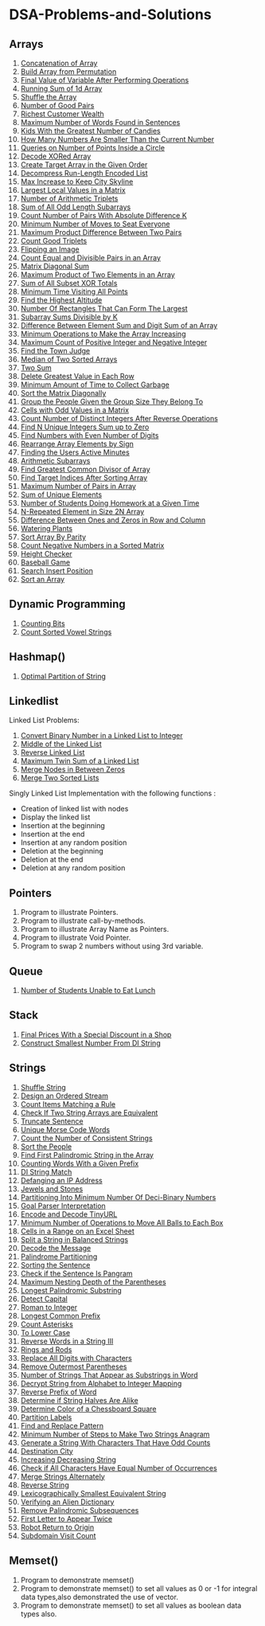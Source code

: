 # DSA-Problems-and-Solutions

## Arrays

1. [Concatenation of Array](https://leetcode.com/problems/concatenation-of-array/)
2. [Build Array from Permutation](https://leetcode.com/problems/build-array-from-permutation/)
3. [Final Value of Variable After Performing Operations](https://leetcode.com/problems/final-value-of-variable-after-performing-operations/)
4. [Running Sum of 1d Array](https://leetcode.com/problems/running-sum-of-1d-array/)
5. [Shuffle the Array](https://leetcode.com/problems/shuffle-the-array/)
6. [Number of Good Pairs](https://leetcode.com/problems/number-of-good-pairs/)
7. [Richest Customer Wealth](https://leetcode.com/problems/richest-customer-wealth/)
8. [Maximum Number of Words Found in Sentences](https://leetcode.com/problems/maximum-number-of-words-found-in-sentences/)
9. [Kids With the Greatest Number of Candies](https://leetcode.com/problems/kids-with-the-greatest-number-of-candies/)
10. [How Many Numbers Are Smaller Than the Current Number](https://leetcode.com/problems/how-many-numbers-are-smaller-than-the-current-number/)
11. [Queries on Number of Points Inside a Circle](https://leetcode.com/problems/queries-on-number-of-points-inside-a-circle/) 
12. [Decode XORed Array](https://leetcode.com/problems/decode-xored-array/description/)
13. [Create Target Array in the Given Order](https://leetcode.com/problems/create-target-array-in-the-given-order/description/)
14. [Decompress Run-Length Encoded List](https://leetcode.com/problems/decompress-run-length-encoded-list/)
15. [Max Increase to Keep City Skyline](https://leetcode.com/problems/max-increase-to-keep-city-skyline/description/)
16. [Largest Local Values in a Matrix](https://leetcode.com/problems/largest-local-values-in-a-matrix/description/)
17. [Number of Arithmetic Triplets](https://leetcode.com/problems/number-of-arithmetic-triplets/description/)
18. [Sum of All Odd Length Subarrays](https://leetcode.com/problems/sum-of-all-odd-length-subarrays/description/)
19. [Count Number of Pairs With Absolute Difference K](https://leetcode.com/problems/count-number-of-pairs-with-absolute-difference-k/description/)
20. [Minimum Number of Moves to Seat Everyone](https://leetcode.com/problems/minimum-number-of-moves-to-seat-everyone/)
21. [Maximum Product Difference Between Two Pairs](https://leetcode.com/problems/maximum-product-difference-between-two-pairs/description/)
22. [Count Good Triplets](https://leetcode.com/problems/count-good-triplets/description/)
23. [Flipping an Image](https://leetcode.com/problems/flipping-an-image/description/)
24. [Count Equal and Divisible Pairs in an Array](https://leetcode.com/problems/count-equal-and-divisible-pairs-in-an-array/description/)
25. [Matrix Diagonal Sum](https://leetcode.com/problems/matrix-diagonal-sum/description/)
26. [Maximum Product of Two Elements in an Array](https://leetcode.com/problems/maximum-product-of-two-elements-in-an-array/description/)
27. [Sum of All Subset XOR Totals](https://leetcode.com/problems/sum-of-all-subset-xor-totals/description/)
28. [Minimum Time Visiting All Points](https://leetcode.com/problems/minimum-time-visiting-all-points/description/)
29. [Find the Highest Altitude](https://leetcode.com/problems/find-the-highest-altitude/description/)
30. [Number Of Rectangles That Can Form The Largest](https://leetcode.com/problems/number-of-rectangles-that-can-form-the-largest-square/description/)
31. [Subarray Sums Divisible by K](https://leetcode.com/problems/subarray-sums-divisible-by-k/description/)
32. [Difference Between Element Sum and Digit Sum of an Array](https://leetcode.com/problems/difference-between-element-sum-and-digit-sum-of-an-array/description/)
33. [Minimum Operations to Make the Array Increasing](https://leetcode.com/problems/minimum-operations-to-make-the-array-increasing/description/)
34. [Maximum Count of Positive Integer and Negative Integer](https://leetcode.com/problems/maximum-count-of-positive-integer-and-negative-integer/)
35. [Find the Town Judge](https://leetcode.com/problems/find-the-town-judge/description/)
36. [Median of Two Sorted Arrays](https://leetcode.com/problems/median-of-two-sorted-arrays/description/)
37. [Two Sum](https://leetcode.com/problems/two-sum/description/)
38. [Delete Greatest Value in Each Row](https://leetcode.com/problems/delete-greatest-value-in-each-row/description/)
39. [Minimum Amount of Time to Collect Garbage](https://leetcode.com/problems/minimum-amount-of-time-to-collect-garbage/description/)
40. [Sort the Matrix Diagonally](https://leetcode.com/problems/sort-the-matrix-diagonally/description/)
41. [Group the People Given the Group Size They Belong To](https://leetcode.com/problems/group-the-people-given-the-group-size-they-belong-to/description/)
42. [Cells with Odd Values in a Matrix](https://leetcode.com/problems/cells-with-odd-values-in-a-matrix/description/)
43. [Count Number of Distinct Integers After Reverse Operations](https://leetcode.com/problems/count-number-of-distinct-integers-after-reverse-operations/description/)
44. [Find N Unique Integers Sum up to Zero](https://leetcode.com/problems/find-n-unique-integers-sum-up-to-zero/description/)
45. [Find Numbers with Even Number of Digits](https://leetcode.com/problems/find-numbers-with-even-number-of-digits/description/)
46. [Rearrange Array Elements by Sign](https://leetcode.com/problems/rearrange-array-elements-by-sign/description/)
47. [Finding the Users Active Minutes](https://leetcode.com/problems/finding-the-users-active-minutes/description/)
48. [Arithmetic Subarrays](https://leetcode.com/problems/arithmetic-subarrays/description/)
49. [Find Greatest Common Divisor of Array](https://leetcode.com/problems/find-greatest-common-divisor-of-array/description/)
50. [Find Target Indices After Sorting Array](https://leetcode.com/problems/find-target-indices-after-sorting-array/description/)
51. [Maximum Number of Pairs in Array](https://leetcode.com/problems/maximum-number-of-pairs-in-array/submissions/888661765/)
52. [Sum of Unique Elements](https://leetcode.com/problems/sum-of-unique-elements/submissions/890172629/)
53. [Number of Students Doing Homework at a Given Time](https://leetcode.com/problems/number-of-students-doing-homework-at-a-given-time/description/)
54. [N-Repeated Element in Size 2N Array](https://leetcode.com/problems/n-repeated-element-in-size-2n-array/description/)
55. [Difference Between Ones and Zeros in Row and Column](https://leetcode.com/problems/difference-between-ones-and-zeros-in-row-and-column/description/)
56. [Watering Plants](https://leetcode.com/problems/watering-plants/description/)
57. [Sort Array By Parity](https://leetcode.com/problems/sort-array-by-parity/description/)
58. [Count Negative Numbers in a Sorted Matrix](https://leetcode.com/problems/count-negative-numbers-in-a-sorted-matrix/description/)
59. [Height Checker](https://leetcode.com/problems/height-checker/description/)
60. [Baseball Game](https://leetcode.com/problems/baseball-game/submissions/899546540/)
61. [Search Insert Position](https://leetcode.com/problems/search-insert-position/description/)
62. [Sort an Array](https://leetcode.com/problems/sort-an-array/)

## Dynamic Programming

1. [Counting Bits](https://leetcode.com/problems/counting-bits/submissions/890191449/)
2. [Count Sorted Vowel Strings](https://leetcode.com/problems/count-sorted-vowel-strings/description/)

## Hashmap()

1.  [Optimal Partition of String](https://leetcode.com/problems/optimal-partition-of-string/description/)


## Linkedlist

Linked List Problems:
1. [Convert Binary Number in a Linked List to Integer](https://leetcode.com/problems/convert-binary-number-in-a-linked-list-to-integer/description/)
2. [Middle of the Linked List](https://leetcode.com/problems/middle-of-the-linked-list/description/)
3. [Reverse Linked List](https://leetcode.com/problems/reverse-linked-list/description/)
4. [Maximum Twin Sum of a Linked List](https://leetcode.com/problems/maximum-twin-sum-of-a-linked-list/description/)
5. [Merge Nodes in Between Zeros](https://leetcode.com/problems/merge-nodes-in-between-zeros/description/)
6. [Merge Two Sorted Lists](https://leetcode.com/problems/merge-two-sorted-lists/description/)

Singly Linked List Implementation with the following functions :
- Creation of linked list with nodes
- Display the linked list
- Insertion at the beginning
- Insertion at the end
- Insertion at any random position
- Deletion at the beginning
- Deletion at the end
- Deletion at any random position

## Pointers

1. Program to illustrate Pointers.
2. Program to illustrate call-by-methods.
3. Program to illustrate Array Name as Pointers.
4. Program to illustrate Void Pointer.
5. Program to swap 2 numbers without using 3rd variable.

## Queue

1. [Number of Students Unable to Eat Lunch](https://leetcode.com/problems/number-of-students-unable-to-eat-lunch/description/)

## Stack
1. [Final Prices With a Special Discount in a Shop](https://leetcode.com/problems/final-prices-with-a-special-discount-in-a-shop/description/)
2. [Construct Smallest Number From DI String](https://leetcode.com/problems/construct-smallest-number-from-di-string/description/)

## Strings
1. [Shuffle String](https://leetcode.com/problems/shuffle-string/description/)
2. [Design an Ordered Stream](https://leetcode.com/problems/design-an-ordered-stream/description/)
3. [Count Items Matching a Rule](https://leetcode.com/problems/count-items-matching-a-rule/description/)
4. [Check If Two String Arrays are Equivalent](https://leetcode.com/problems/check-if-two-string-arrays-are-equivalent/description/)
5. [Truncate Sentence](https://leetcode.com/problems/truncate-sentence/description/)
6. [Unique Morse Code Words](https://leetcode.com/problems/unique-morse-code-words/description/)
7. [Count the Number of Consistent Strings](https://leetcode.com/problems/count-the-number-of-consistent-strings/description/)
8. [Sort the People](https://leetcode.com/problems/sort-the-people/description/)
9. [Find First Palindromic String in the Array](https://leetcode.com/problems/find-first-palindromic-string-in-the-array/description/)
10. [Counting Words With a Given Prefix](https://leetcode.com/problems/counting-words-with-a-given-prefix/description/)
11. [DI String Match](https://leetcode.com/problems/di-string-match/description/)
12. [Defanging an IP Address](https://leetcode.com/problems/defanging-an-ip-address/description/)
13. [Jewels and Stones](https://leetcode.com/problems/jewels-and-stones/)
14. [Partitioning Into Minimum Number Of Deci-Binary Numbers](https://leetcode.com/problems/partitioning-into-minimum-number-of-deci-binary-numbers/description/)
15. [Goal Parser Interpretation](https://leetcode.com/problems/goal-parser-interpretation/description/)
16. [Encode and Decode TinyURL](https://leetcode.com/problems/encode-and-decode-tinyurl/description/)
17. [Minimum Number of Operations to Move All Balls to Each Box](https://leetcode.com/problems/minimum-number-of-operations-to-move-all-balls-to-each-box/description/)
18. [Cells in a Range on an Excel Sheet](https://leetcode.com/problems/cells-in-a-range-on-an-excel-sheet/description/)
19. [Split a String in Balanced Strings](https://github.com/sanidhyajadaun/DSA-Problems-and-Solutions)
20. [Decode the Message](https://leetcode.com/problems/decode-the-message/description/)
21. [Palindrome Partitioning](https://leetcode.com/problems/palindrome-partitioning/description/)
22. [Sorting the Sentence](https://leetcode.com/problems/sorting-the-sentence/description/)
23. [Check if the Sentence Is Pangram](https://leetcode.com/problems/check-if-the-sentence-is-pangram/description/)
24. [Maximum Nesting Depth of the Parentheses](https://leetcode.com/problems/maximum-nesting-depth-of-the-parentheses/description/)
25. [Longest Palindromic Substring](https://leetcode.com/problems/longest-palindromic-substring/description/)
26. [Detect Capital](https://leetcode.com/problems/detect-capital/description/)
27. [Roman to Integer](https://leetcode.com/problems/roman-to-integer/description/)
28. [Longest Common Prefix](https://leetcode.com/problems/longest-common-prefix/description/)
29. [Count Asterisks](https://leetcode.com/problems/count-asterisks/description/)
30. [To Lower Case](https://leetcode.com/problems/to-lower-case/description/)
31. [Reverse Words in a String III](https://leetcode.com/problems/reverse-words-in-a-string-iii/description/)
32. [Rings and Rods](https://leetcode.com/problems/rings-and-rods/description/)
33. [Replace All Digits with Characters](https://leetcode.com/problems/replace-all-digits-with-characters/description/)
34. [Remove Outermost Parentheses](https://leetcode.com/problems/remove-outermost-parentheses/description/)
35. [Number of Strings That Appear as Substrings in Word](https://leetcode.com/problems/number-of-strings-that-appear-as-substrings-in-word/description/)
36. [Decrypt String from Alphabet to Integer Mapping](https://leetcode.com/problems/decrypt-string-from-alphabet-to-integer-mapping/description/)
37. [Reverse Prefix of Word](https://leetcode.com/problems/reverse-prefix-of-word/description/)
38. [Determine if String Halves Are Alike](https://leetcode.com/problems/determine-if-string-halves-are-alike/description/)
39. [Determine Color of a Chessboard Square](https://leetcode.com/problems/determine-color-of-a-chessboard-square/description/)
40. [Partition Labels](https://leetcode.com/problems/partition-labels/description/)
41. [Find and Replace Pattern](https://leetcode.com/problems/find-and-replace-pattern/description/)
42. [Minimum Number of Steps to Make Two Strings Anagram](https://leetcode.com/problems/minimum-number-of-steps-to-make-two-strings-anagram/description/)
43. [Generate a String With Characters That Have Odd Counts](https://leetcode.com/problems/generate-a-string-with-characters-that-have-odd-counts/description/)
44. [Destination City](https://leetcode.com/problems/destination-city/description/)
45. [Increasing Decreasing String](https://leetcode.com/problems/increasing-decreasing-string/description/)
46. [Check if All Characters Have Equal Number of Occurrences](https://leetcode.com/problems/check-if-all-characters-have-equal-number-of-occurrences/description/)
47. [Merge Strings Alternately](https://leetcode.com/problems/merge-strings-alternately/description/)
48. [Reverse String](https://leetcode.com/problems/reverse-string/description/)
49. [Lexicographically Smallest Equivalent String](https://leetcode.com/problems/lexicographically-smallest-equivalent-string/description/)
50. [Verifying an Alien Dictionary](https://leetcode.com/problems/verifying-an-alien-dictionary/description/)
51. [Remove Palindromic Subsequences](https://leetcode.com/problems/remove-palindromic-subsequences/description/)
52. [First Letter to Appear Twice](https://leetcode.com/problems/first-letter-to-appear-twice/submissions/890187962/)
53. [Robot Return to Origin](https://leetcode.com/problems/robot-return-to-origin/description/)
54. [Subdomain Visit Count](https://leetcode.com/problems/subdomain-visit-count/description/)

## Memset()

1. Program to demonstrate memset()
2. Program to demonstrate  memset() to set all values as 0 or -1 for integral data types,also demonstrated the use of vector.
3. Program to demonstrate  memset() to set all values as boolean data types also.
